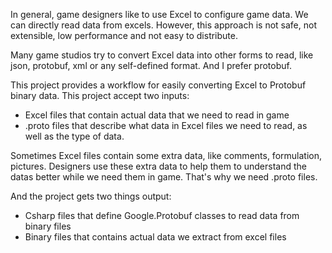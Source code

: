 In general, game designers like to use Excel to configure game data. We can directly read data from excels. However, this approach is not safe, not extensible, low performance and not easy to distribute.

Many game studios try to convert Excel data into other forms to read, like json, protobuf, xml or any self-defined format. And I prefer protobuf. 

This project provides a workflow for easily converting Excel to Protobuf binary data. This project accept two inputs:
- Excel files that contain actual data that we need to read in game
- .proto files that describe what data in Excel files we need to read, as well as the type of data. 

Sometimes Excel files contain some extra data, like comments, formulation, pictures. Designers use these extra data to help them to understand the datas better while we need them in game. That's why we need .proto files.

And the project gets two things output:
- Csharp files that define Google.Protobuf classes to read data from binary files
- Binary files that contains actual data we extract from excel files

